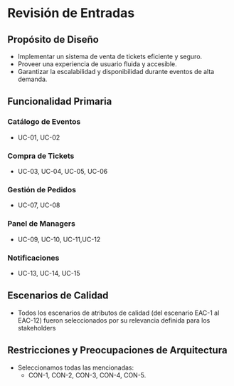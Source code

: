 # Revisión de Entradas

## Propósito de Diseño
- Implementar un sistema de venta de tickets eficiente y seguro.
- Proveer una experiencia de usuario fluida y accesible.
- Garantizar la escalabilidad y disponibilidad durante eventos de alta demanda.

## Funcionalidad Primaria

### Catálogo de Eventos
- UC-01, UC-02
### Compra de Tickets
- UC-03, UC-04, UC-05, UC-06
### Gestión de Pedidos
- UC-07, UC-08
### Panel de Managers
- UC-09, UC-10, UC-11,UC-12
### Notificaciones
- UC-13, UC-14, UC-15

## Escenarios de Calidad
- Todos los escenarios de atributos de calidad (del escenario EAC-1 al EAC-12) fueron seleccionados por su relevancia definida para los stakeholders

## Restricciones y Preocupaciones de Arquitectura
- Seleccionamos todas las mencionadas:
  - CON-1, CON-2, CON-3, CON-4, CON-5.
